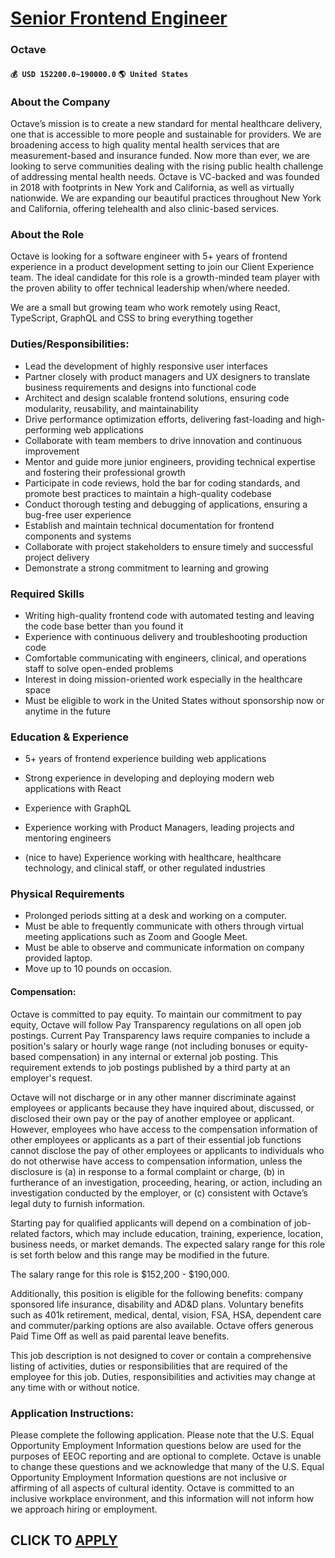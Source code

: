 # [Senior Frontend Engineer](https://www.remotewlb.com/apply/senior-frontend-engineer-91698)  
### Octave  
#### `💰 USD 152200.0~190000.0` `🌎 United States`  

### About the Company

Octave’s mission is to create a new standard for mental healthcare delivery, one that is accessible to more people and sustainable for providers. We are broadening access to high quality mental health services that are measurement-based and insurance funded. Now more than ever, we are looking to serve communities dealing with the rising public health challenge of addressing mental health needs. Octave is VC-backed and was founded in 2018 with footprints in New York and California, as well as virtually nationwide. We are expanding our beautiful practices throughout New York and California, offering telehealth and also clinic-based services.

### About the Role

Octave is looking for a software engineer with 5+ years of frontend experience in a product development setting to join our Client Experience team. The ideal candidate for this role is a growth-minded team player with the proven ability to offer technical leadership when/where needed.

We are a small but growing team who work remotely using React, TypeScript, GraphQL and CSS to bring everything together

### Duties/Responsibilities:

  * Lead the development of highly responsive user interfaces
  * Partner closely with product managers and UX designers to translate business requirements and designs into functional code
  * Architect and design scalable frontend solutions, ensuring code modularity, reusability, and maintainability
  * Drive performance optimization efforts, delivering fast-loading and high-performing web applications
  * Collaborate with team members to drive innovation and continuous improvement
  * Mentor and guide more junior engineers, providing technical expertise and fostering their professional growth
  * Participate in code reviews, hold the bar for coding standards, and promote best practices to maintain a high-quality codebase
  * Conduct thorough testing and debugging of applications, ensuring a bug-free user experience
  * Establish and maintain technical documentation for frontend components and systems
  * Collaborate with project stakeholders to ensure timely and successful project delivery
  * Demonstrate a strong commitment to learning and growing

### Required Skills

  * Writing high-quality frontend code with automated testing and leaving the code base better than you found it
  * Experience with continuous delivery and troubleshooting production code
  * Comfortable communicating with engineers, clinical, and operations staff to solve open-ended problems
  * Interest in doing mission-oriented work especially in the healthcare space
  * Must be eligible to work in the United States without sponsorship now or anytime in the future

### Education & Experience

  * 5+ years of frontend experience building web applications

  * Strong experience in developing and deploying modern web applications with React
  * Experience with GraphQL
  * Experience working with Product Managers, leading projects and mentoring engineers
  * (nice to have) Experience working with healthcare, healthcare technology, and clinical staff, or other regulated industries

### Physical Requirements

  * Prolonged periods sitting at a desk and working on a computer. 
  * Must be able to frequently communicate with others through virtual meeting applications such as Zoom and Google Meet. 
  * Must be able to observe and communicate information on company provided laptop. 
  * Move up to 10 pounds on occasion. 

#### Compensation:

Octave is committed to pay equity. To maintain our commitment to pay equity, Octave will follow Pay Transparency regulations on all open job postings. Current Pay Transparency laws require companies to include a position's salary or hourly wage range (not including bonuses or equity-based compensation) in any internal or external job posting. This requirement extends to job postings published by a third party at an employer's request.

Octave will not discharge or in any other manner discriminate against employees or applicants because they have inquired about, discussed, or disclosed their own pay or the pay of another employee or applicant. However, employees who have access to the compensation information of other employees or applicants as a part of their essential job functions cannot disclose the pay of other employees or applicants to individuals who do not otherwise have access to compensation information, unless the disclosure is (a) in response to a formal complaint or charge, (b) in furtherance of an investigation, proceeding, hearing, or action, including an investigation conducted by the employer, or (c) consistent with Octave’s legal duty to furnish information.

Starting pay for qualified applicants will depend on a combination of job-related factors, which may include education, training, experience, location, business needs, or market demands. The expected salary range for this role is set forth below and this range may be modified in the future.

The salary range for this role is $152,200 - $190,000.

Additionally, this position is eligible for the following benefits: company sponsored life insurance, disability and AD&D plans. Voluntary benefits such as 401k retirement, medical, dental, vision, FSA, HSA, dependent care and commuter/parking options are also available. Octave offers generous Paid Time Off as well as paid parental leave benefits.

This job description is not designed to cover or contain a comprehensive listing of activities, duties or responsibilities that are required of the employee for this job. Duties, responsibilities and activities may change at any time with or without notice.

### Application Instructions:

Please complete the following application. Please note that the U.S. Equal Opportunity Employment Information questions below are used for the purposes of EEOC reporting and are optional to complete. Octave is unable to change these questions and we acknowledge that many of the U.S. Equal Opportunity Employment Information questions are not inclusive or affirming of all aspects of cultural identity. Octave is committed to an inclusive workplace environment, and this information will not inform how we approach hiring or employment.

  
## CLICK TO [APPLY](https://www.remotewlb.com/apply/senior-frontend-engineer-91698)

